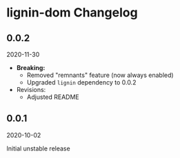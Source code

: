 # lignin-dom Changelog

## 0.0.2

2020-11-30

* **Breaking:**
  * Removed "remnants" feature (now always enabled)
  * Upgraded `lignin` dependency to 0.0.2
* Revisions:
  * Adjusted README

## 0.0.1

2020-10-02

Initial unstable release
